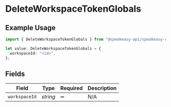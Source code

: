 # DeleteWorkspaceTokenGlobals

## Example Usage

```typescript
import { DeleteWorkspaceTokenGlobals } from "@speakeasy-api/speakeasy-client-sdk-typescript/sdk/models/operations";

let value: DeleteWorkspaceTokenGlobals = {
  workspaceId: "<id>",
};
```

## Fields

| Field              | Type               | Required           | Description        |
| ------------------ | ------------------ | ------------------ | ------------------ |
| `workspaceId`      | *string*           | :heavy_minus_sign: | N/A                |